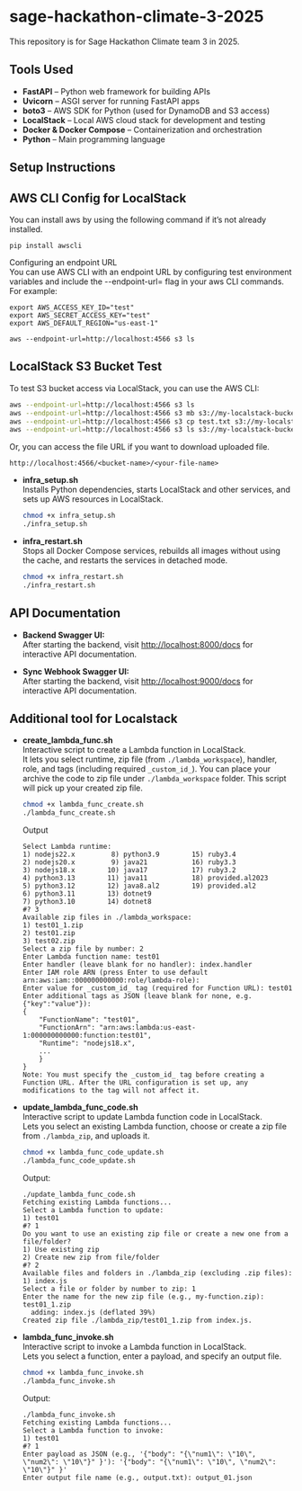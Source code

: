 # sage-hackathon-climate-3-2025
This repository is for Sage Hackathon Climate team 3 in 2025.

## Tools Used

- **FastAPI** – Python web framework for building APIs
- **Uvicorn** – ASGI server for running FastAPI apps
- **boto3** – AWS SDK for Python (used for DynamoDB and S3 access)
- **LocalStack** – Local AWS cloud stack for development and testing
- **Docker & Docker Compose** – Containerization and orchestration
- **Python** – Main programming language

## Setup Instructions


## AWS CLI Config for LocalStack

You can install aws by using the following command if it’s not already installed.
```
pip install awscli
```

Configuring an endpoint URL  
You can use AWS CLI with an endpoint URL by configuring test environment variables and include the --endpoint-url=<localstack-url> flag in your aws CLI commands. For example:
```
export AWS_ACCESS_KEY_ID="test"
export AWS_SECRET_ACCESS_KEY="test"
export AWS_DEFAULT_REGION="us-east-1"

aws --endpoint-url=http://localhost:4566 s3 ls
```

## LocalStack S3 Bucket Test

To test S3 bucket access via LocalStack, you can use the AWS CLI:

```bash
aws --endpoint-url=http://localhost:4566 s3 ls
aws --endpoint-url=http://localhost:4566 s3 mb s3://my-localstack-bucket
aws --endpoint-url=http://localhost:4566 s3 cp test.txt s3://my-localstack-bucket/
aws --endpoint-url=http://localhost:4566 s3 ls s3://my-localstack-bucket/
```

Or, you can access the file URL if you want to download uploaded file.
```
http://localhost:4566/<bucket-name>/<your-file-name>
```

- **infra_setup.sh**  
  Installs Python dependencies, starts LocalStack and other services, and sets up AWS resources in LocalStack.
  
  ```bash
  chmod +x infra_setup.sh
  ./infra_setup.sh
  ```

- **infra_restart.sh**  
  Stops all Docker Compose services, rebuilds all images without using the cache, and restarts the services in detached mode.
  
  ```bash
  chmod +x infra_restart.sh
  ./infra_restart.sh
  ```

## API Documentation

- **Backend Swagger UI:**  
  After starting the backend, visit [http://localhost:8000/docs](http://localhost:8000/docs) for interactive API documentation.

- **Sync Webhook Swagger UI:**  
  After starting the backend, visit [http://localhost:9000/docs](http://localhost:8000/docs) for interactive API documentation.

## Additional tool for Localstack 

- **create_lambda_func.sh**  
  Interactive script to create a Lambda function in LocalStack.  
  It lets you select runtime, zip file (from `./lambda_workspace`), handler, role, and tags (including required `_custom_id_`). You can place your archive the code to zip file under `./lambda_workspace` folder. This script will pick up your created zip file.

  ```bash
  chmod +x lambda_func_create.sh
  ./lambda_func_create.sh 
  ```
  Output
  ```
  Select Lambda runtime:
  1) nodejs22.x         8) python3.9        15) ruby3.4
  2) nodejs20.x         9) java21           16) ruby3.3
  3) nodejs18.x        10) java17           17) ruby3.2
  4) python3.13        11) java11           18) provided.al2023
  5) python3.12        12) java8.al2        19) provided.al2
  6) python3.11        13) dotnet9
  7) python3.10        14) dotnet8
  #? 3
  Available zip files in ./lambda_workspace:
  1) test01_1.zip
  2) test01.zip
  3) test02.zip
  Select a zip file by number: 2
  Enter Lambda function name: test01
  Enter handler (leave blank for no handler): index.handler
  Enter IAM role ARN (press Enter to use default arn:aws:iam::000000000000:role/lambda-role): 
  Enter value for _custom_id_ tag (required for Function URL): test01
  Enter additional tags as JSON (leave blank for none, e.g. {"key":"value"}): 
  {
      "FunctionName": "test01",
      "FunctionArn": "arn:aws:lambda:us-east-1:000000000000:function:test01",
      "Runtime": "nodejs18.x",
      ...
      }
  }
  Note: You must specify the _custom_id_ tag before creating a Function URL. After the URL configuration is set up, any modifications to the tag will not affect it.
  ```

- **update_lambda_func_code.sh**  
  Interactive script to update Lambda function code in LocalStack.  
  Lets you select an existing Lambda function, choose or create a zip file from `./lambda_zip`, and uploads it.

  ```bash
  chmod +x lambda_func_code_update.sh
  ./lambda_func_code_update.sh
  ```
  Output:
  ```
  ./update_lambda_func_code.sh 
  Fetching existing Lambda functions...
  Select a Lambda function to update:
  1) test01
  #? 1
  Do you want to use an existing zip file or create a new one from a file/folder?
  1) Use existing zip
  2) Create new zip from file/folder
  #? 2
  Available files and folders in ./lambda_zip (excluding .zip files):
  1) index.js
  Select a file or folder by number to zip: 1
  Enter the name for the new zip file (e.g., my-function.zip): test01_1.zip
    adding: index.js (deflated 39%)
  Created zip file ./lambda_zip/test01_1.zip from index.js.
  ```

- **lambda_func_invoke.sh**  
  Interactive script to invoke a Lambda function in LocalStack.  
  Lets you select a function, enter a payload, and specify an output file.

  ```bash
  chmod +x lambda_func_invoke.sh
  ./lambda_func_invoke.sh
  ```
  Output:
  ```
  ./lambda_func_invoke.sh
  Fetching existing Lambda functions...
  Select a Lambda function to invoke:
  1) test01
  #? 1
  Enter payload as JSON (e.g., '{"body": "{\"num1\": \"10\", \"num2\": \"10\"}" }'): '{"body": "{\"num1\": \"10\", \"num2\": \"10\"}" }'
  Enter output file name (e.g., output.txt): output_01.json
  ```
